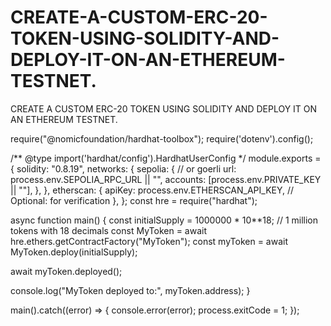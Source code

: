 # CREATE-A-CUSTOM-ERC-20-TOKEN-USING-SOLIDITY-AND-DEPLOY-IT-ON-AN-ETHEREUM-TESTNET.
CREATE A CUSTOM ERC-20 TOKEN USING SOLIDITY AND DEPLOY IT ON AN ETHEREUM TESTNET.

require("@nomicfoundation/hardhat-toolbox");
require('dotenv').config();

/** @type import('hardhat/config').HardhatUserConfig */
module.exports = {
  solidity: "0.8.19",
  networks: {
    sepolia: { // or goerli
      url: process.env.SEPOLIA_RPC_URL || "",
      accounts: [process.env.PRIVATE_KEY || ""],
    },
  },
  etherscan: {
    apiKey: process.env.ETHERSCAN_API_KEY, // Optional: for verification
  },
};
const hre = require("hardhat");

async function main() {
  const initialSupply = 1000000 * 10**18; // 1 million tokens with 18 decimals
  const MyToken = await hre.ethers.getContractFactory("MyToken");
  const myToken = await MyToken.deploy(initialSupply);

  await myToken.deployed();

  console.log("MyToken deployed to:", myToken.address);
}

main().catch((error) => {
  console.error(error);
  process.exitCode = 1;
});
